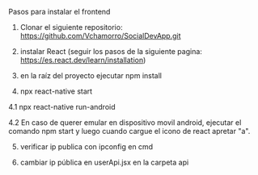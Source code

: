 Pasos para instalar el frontend

1. Clonar el siguiente repositorio: https://github.com/Vchamorro/SocialDevApp.git

2. instalar React (seguir los pasos de la siguiente pagina: https://es.react.dev/learn/installation)

3. en la raíz del proyecto ejecutar npm install

4. npx react-native start

4.1 npx react-native run-android

4.2 En caso de querer emular en dispositivo movil android, ejecutar el comando npm start y luego cuando cargue el icono de react apretar "a".

5. verificar ip publica con ipconfig en cmd

6. cambiar ip pública en userApi.jsx en la carpeta api

